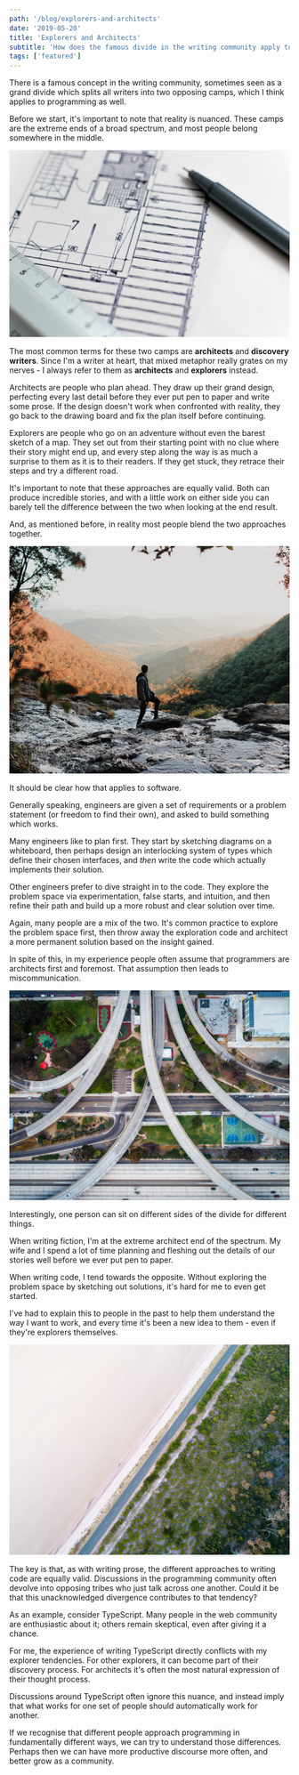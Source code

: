 ```yaml
---
path: '/blog/explorers-and-architects'
date: '2019-05-20'
title: 'Explorers and Architects'
subtitle: 'How does the famous divide in the writing community apply to programming?'
tags: ['featured']
---
```


There is a famous concept in the writing community, sometimes seen as a grand divide which splits all writers into two opposing camps, which I think applies to programming as well.

Before we start, it's important to note that reality is nuanced. These camps are the extreme ends of a broad spectrum, and most people belong somewhere in the middle.

![](./blueprint.jpg)

The most common terms for these two camps are **architects** and **discovery writers**. Since I'm a writer at heart, that mixed metaphor really grates on my nerves - I always refer to them as **architects** and **explorers** instead.

Architects are people who plan ahead. They draw up their grand design, perfecting every last detail before they ever put pen to paper and write some prose. If the design doesn't work when confronted with reality, they go back to the drawing board and fix the plan itself before continuing.

Explorers are people who go on an adventure without even the barest sketch of a map. They set out from their starting point with no clue where their story might end up, and every step along the way is as much a surprise to them as it is to their readers. If they get stuck, they retrace their steps and try a different road.

It's important to note that these approaches are equally valid. Both can produce incredible stories, and with a little work on either side you can barely tell the difference between the two when looking at the end result.

And, as mentioned before, in reality most people blend the two approaches together.

![](./explorer.jpg)

It should be clear how that applies to software.

Generally speaking, engineers are given a set of requirements or a problem statement (or freedom to find their own), and asked to build something which works.

Many engineers like to plan first. They start by sketching diagrams on a whiteboard, then perhaps design an interlocking system of types which define their chosen interfaces, and _then_ write the code which actually implements their solution.

Other engineers prefer to dive straight in to the code. They explore the problem space via experimentation, false starts, and intuition, and then refine their path and build up a more robust and clear solution over time.

Again, many people are a mix of the two. It's common practice to explore the problem space first, then throw away the exploration code and architect a more permanent solution based on the insight gained.

In spite of this, in my experience people often assume that programmers are architects first and foremost. That assumption then leads to miscommunication.

![](./junction.jpg)

Interestingly, one person can sit on different sides of the divide for different things.

When writing fiction, I'm at the extreme architect end of the spectrum. My wife and I spend a lot of time planning and fleshing out the details of our stories well before we ever put pen to paper.

When writing code, I tend towards the opposite. Without exploring the problem space by sketching out solutions, it's hard for me to even get started.

I've had to explain this to people in the past to help them understand the way I want to work, and every time it's been a new idea to them - even if they're explorers themselves.

![](./divide.jpg)

The key is that, as with writing prose, the different approaches to writing code are equally valid. Discussions in the programming community often devolve into opposing tribes who just talk across one another. Could it be that this unacknowledged divergence contributes to that tendency?

As an example, consider TypeScript. Many people in the web community are enthusiastic about it; others remain skeptical, even after giving it a chance.

For me, the experience of writing TypeScript directly conflicts with my explorer tendencies. For other explorers, it can become part of their discovery process. For architects it's often the most natural expression of their thought process.

Discussions around TypeScript often ignore this nuance, and instead imply that what works for one set of people should automatically work for another.

If we recognise that different people approach programming in fundamentally different ways, we can try to understand those differences. Perhaps then we can have more productive discourse more often, and better grow as a community.
